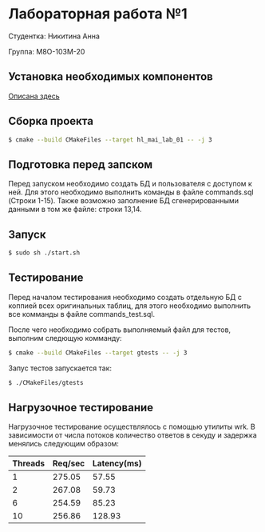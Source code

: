 # Лабораторная работа №1 #
Студентка: Никитина Анна

Группа: М8О-103М-20
## Установка необходимых компонентов ##
[Описана здесь](https://github.com/DVDemon/hl_mai_lab_01/blob/master/README.md)

## Сборка проекта ##
```bash
$ cmake --build CMakeFiles --target hl_mai_lab_01 -- -j 3 
```
## Подготовка перед запском ##
Перед запуском необходимо создать БД и пользователя с доступом к ней. Для этого необходимо выполнить команды в файле commands.sql (Строки 1-15).
Также возможно заполнение БД сгенерированными данными в том же файле: строки 13,14.

## Запуск ##
```bash
$ sudo sh ./start.sh
```
## Тестирование ##
Перед началом тестирования необходимо создать отдельную БД с коппией всех оригинальных таблиц, для этого необходимо выполнить все комманды в файле commands_test.sql.

После чего необходимо собрать выполняемый файл для тестов, выполним следющую комманду:
```bash
$ cmake --build CMakeFiles --target gtests -- -j 3
```
Запус тестов запускается так:
```bash
$ ./CMakeFiles/gtests
```
## Нагрузочное тестирование ##
Нагрузочное тестирование осуществлялось с помощью утилиты wrk. В зависимости от числа потоков количество ответов в секуду и задержка менялись следующим образом:

Threads | Req/sec | Latency(ms)
--- | --- | ---
1 | 275.05 | 57.55
2 | 267.08 | 59.73
6 | 254.59 | 85.23
10 | 256.86 | 128.93